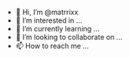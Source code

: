 - 👋 Hi, I’m @matrrixx
- 👀 I’m interested in ...
- 🌱 I’m currently learning ...
- 💞️ I’m looking to collaborate on ...
- 📫 How to reach me ...

<!---
matrrixx/matrrixx is a ✨ special ✨ repository because its `README.md` (this file) appears on your GitHub profile.
You can click the Preview link to take a look at your changes.
--->
